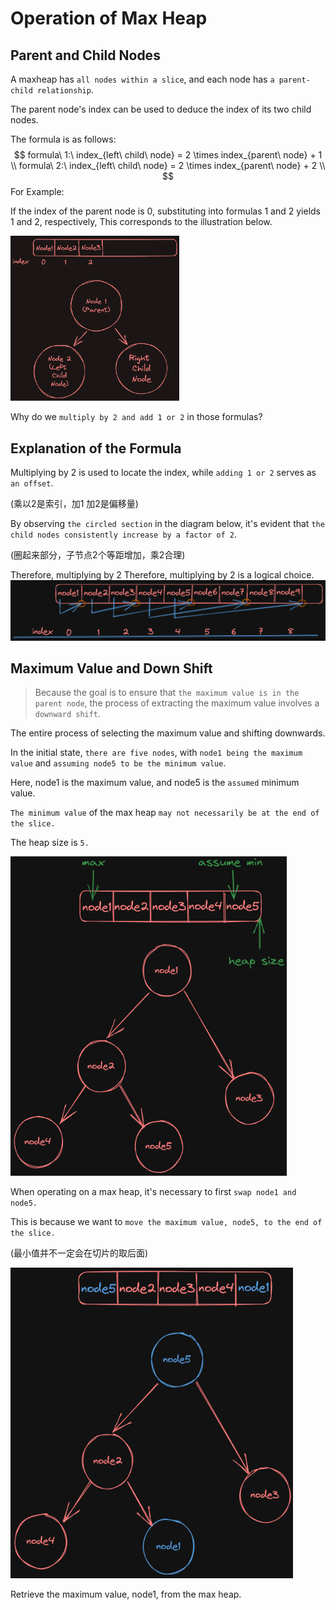# Operation of Max Heap

## Parent and Child Nodes

A maxheap has `all nodes within a slice`, and each node has `a parent-child relationship`.

The parent node's index can be used to deduce the index of its two child nodes.

The formula is as follows:
$$
formula\ 1:\ index_{left\ child\ node} = 2 \times index_{parent\ node} + 1 \\
formula\ 2:\ index_{left\ child\ node} = 2 \times index_{parent\ node} + 2 \\
$$
For Example:

If the index of the parent node is 0, substituting into formulas 1 and 2 yields 1 and 2, respectively, This corresponds to the illustration below.

<img src="../assets/image-20230803005118736.png" alt="image-20230803005118736" style="zoom: 33%;" /> 

Why do we `multiply by 2 and add 1 or 2` in those formulas?

## Explanation of the Formula

Multiplying by 2 is used to locate the index, while `adding 1 or 2` serves as `an offset`.

(乘以2是索引，加1 加2是偏移量)



By observing `the circled section` in the diagram below, it's evident that `the child nodes consistently increase by a factor of 2`.

(圈起来部分，子节点2个等距增加，乘2合理)



Therefore, multiplying by 2  Therefore, multiplying by 2 is a logical choice.<img src="../assets/image-20230803104935465.png" alt="image-20230803104935465" style="zoom:100%;" />

## Maximum Value and Down Shift

> Because the goal is to ensure that `the maximum value is in the parent node`, the process of extracting the maximum value involves a `downward shift`.



The entire process of selecting the maximum value and shifting downwards.



In the initial state, `there are five nodes`, with `node1 being the maximum value` and `assuming node5 to be the minimum value`.



Here, node1 is the maximum value, and node5 is the `assumed` minimum value.

`The minimum value` of the max heap `may not necessarily be at the end of the slice.`

The heap size is `5.`

 <img src="../assets/image-20230803213416133.png" alt="image-20230803213416133" style="zoom:80%;" /> 

When operating on a max heap, it's necessary to first `swap node1 and node5.`

This is because we want to `move the maximum value, node5, to the end of the slice.`

(最小值并不一定会在切片的取后面)

 <img src="../assets/image-20230803213559567.png" alt="image-20230803213559567" style="zoom:85%;" /> 

Retrieve the maximum value, node1, from the max heap.

 

 








